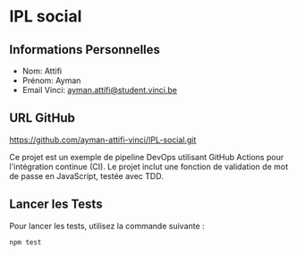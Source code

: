 # IPL social

## Informations Personnelles
- Nom: Attifi
- Prénom: Ayman
- Email Vinci: ayman.attifi@student.vinci.be

## URL GitHub
https://github.com/ayman-attifi-vinci/IPL-social.git

Ce projet est un exemple de pipeline DevOps utilisant GitHub Actions pour l'intégration continue (CI). Le projet inclut une fonction de validation de mot de passe en JavaScript, testée avec TDD.

## Lancer les Tests
Pour lancer les tests, utilisez la commande suivante :
```sh
npm test
